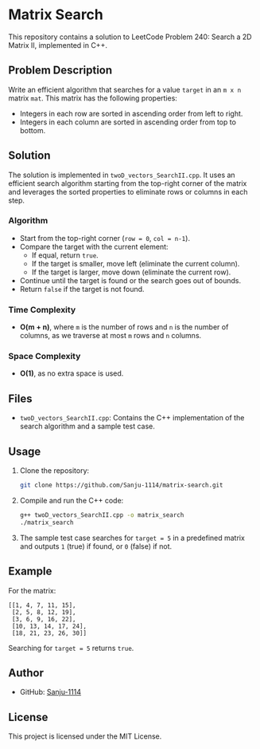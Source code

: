 # Matrix Search

This repository contains a solution to LeetCode Problem 240: Search a 2D Matrix II, implemented in C++.

## Problem Description

Write an efficient algorithm that searches for a value `target` in an `m x n` matrix `mat`. This matrix has the following properties:
- Integers in each row are sorted in ascending order from left to right.
- Integers in each column are sorted in ascending order from top to bottom.

## Solution

The solution is implemented in `twoD_vectors_SearchII.cpp`. It uses an efficient search algorithm starting from the top-right corner of the matrix and leverages the sorted properties to eliminate rows or columns in each step.

### Algorithm
- Start from the top-right corner (`row = 0`, `col = n-1`).
- Compare the target with the current element:
  - If equal, return `true`.
  - If the target is smaller, move left (eliminate the current column).
  - If the target is larger, move down (eliminate the current row).
- Continue until the target is found or the search goes out of bounds.
- Return `false` if the target is not found.

### Time Complexity
- **O(m + n)**, where `m` is the number of rows and `n` is the number of columns, as we traverse at most `m` rows and `n` columns.

### Space Complexity
- **O(1)**, as no extra space is used.

## Files
- `twoD_vectors_SearchII.cpp`: Contains the C++ implementation of the search algorithm and a sample test case.

## Usage
1. Clone the repository:

   ```bash
   git clone https://github.com/Sanju-1114/matrix-search.git
   ```
2. Compile and run the C++ code:
   ```bash
   g++ twoD_vectors_SearchII.cpp -o matrix_search
   ./matrix_search
   ```
3. The sample test case searches for `target = 5` in a predefined matrix and outputs `1` (true) if found, or `0` (false) if not.

## Example

For the matrix:
```
[[1, 4, 7, 11, 15],
 [2, 5, 8, 12, 19],
 [3, 6, 9, 16, 22],
 [10, 13, 14, 17, 24],
 [18, 21, 23, 26, 30]]
```
Searching for `target = 5` returns `true`.

## Author
- GitHub: [Sanju-1114](https://github.com/Sanju-1114)


## License
This project is licensed under the MIT License.